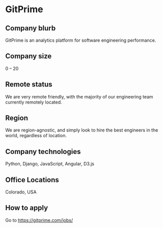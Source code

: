 # GitPrime

## Company blurb

GitPrime is an analytics platform for software engineering performance.

## Company size

0 – 20

## Remote status

We are very remote friendly, with the majority of our engineering team
currently remotely located.

## Region

We are region-agnostic, and simply look to hire the best engineers in the
world, regardless of location.

## Company technologies

Python, Django, JavaScript, Angular, D3.js

## Office Locations

Colorado, USA

## How to apply

Go to https://gitprime.com/jobs/
